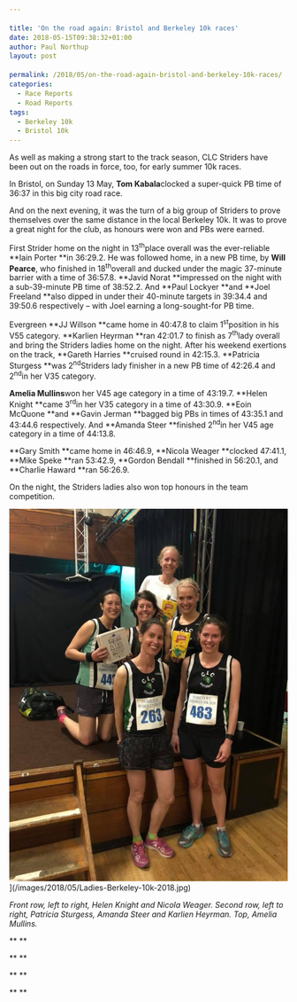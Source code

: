```yaml
---

title: 'On the road again: Bristol and Berkeley 10k races'
date: 2018-05-15T09:38:32+01:00
author: Paul Northup
layout: post

permalink: /2018/05/on-the-road-again-bristol-and-berkeley-10k-races/
categories:
  - Race Reports
  - Road Reports
tags:
  - Berkeley 10k
  - Bristol 10k
---
```

As well as making a strong start to the track season, CLC Striders have been out on the roads in force, too, for early summer 10k races.

In Bristol, on Sunday 13 May, **Tom Kabala**clocked a super-quick PB time of 36:37 in this big city road race.

And on the next evening, it was the turn of a big group of Striders to prove themselves over the same distance in the local Berkeley 10k. It was to prove a great night for the club, as honours were won and PBs were earned.

First Strider home on the night in 13<sup>th</sup>place overall was the ever-reliable **Iain Porter **in 36:29.2. He was followed home, in a new PB time, by **Will Pearce**, who finished in 18<sup>th</sup>overall and ducked under the magic 37-minute barrier with a time of 36:57.8. **Javid Norat **impressed on the night with a sub-39-minute PB time of 38:52.2. And **Paul Lockyer **and **Joel Freeland **also dipped in under their 40-minute targets in 39:34.4 and 39:50.6 respectively – with Joel earning a long-sought-for PB time.

Evergreen **JJ Willson **came home in 40:47.8 to claim 1<sup>st</sup>position in his V55 category. **Karlien Heyrman **ran 42:01.7 to finish as 7<sup>th</sup>lady overall and bring the Striders ladies home on the night. After his weekend exertions on the track, **Gareth Harries **cruised round in 42:15.3. **Patricia Sturgess **was 2<sup>nd</sup>Striders lady finisher in a new PB time of 42:26.4 and 2<sup>nd</sup>in her V35 category.

**Amelia Mullins**won her V45 age category in a time of 43:19.7. **Helen Knight **came 3<sup>rd</sup>in her V35 category in a time of 43:30.9. **Eoin McQuone **and **Gavin Jerman **bagged big PBs in times of 43:35.1 and 43:44.6 respectively. And **Amanda Steer **finished 2<sup>nd</sup>in her V45 age category in a time of 44:13.8.

**Gary Smith **came home in 46:46.9, **Nicola Weager **clocked 47:41.1, **Mike Speke **ran 53:42.9, **Gordon Bendall **finished in 56:20.1, and **Charlie Haward **ran 56:26.9.

On the night, the Striders ladies also won top honours in the team competition.

<img src="/images/2018/05/Ladies-Berkeley-10k-2018.jpg" alt="Ladies-Berkeley-10k-2018"  />](/images/2018/05/Ladies-Berkeley-10k-2018.jpg)

_Front row, left to right, Helen Knight and Nicola Weager. Second row, left to right, Patricia Sturgess, Amanda Steer and Karlien Heyrman. Top, Amelia Mullins._

** **

** **

** **

** **